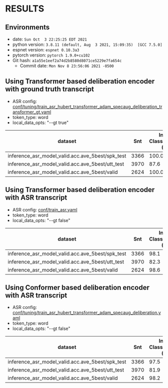 <!-- Generated by ./scripts/utils/show_asr_result.sh -->
# RESULTS

## Environments
- date: `Sun Oct  3 22:25:25 EDT 2021`
- python version: `3.8.11 (default, Aug  3 2021, 15:09:35)  [GCC 7.5.0]`
- espnet version: `espnet 0.10.3a3`
- pytorch version: `pytorch 1.9.0+cu102`
- Git hash: `a1a55e1eef2a74d2b8580d8071ce5229e7fa654c`
  - Commit date: `Mon Nov 8 23:56:06 2021 -0500`

## Using Transformer based deliberation encoder with ground truth transcript
- ASR config: [conf/tuning/train_asr_hubert_transformer_adam_specaug_deliberation_transformer_gt.yaml](conf/tuning/train_asr_hubert_transformer_adam_specaug_deliberation_transformer_gt.yaml)
- token_type: word
- local_data_opts: "--gt true"

|dataset|Snt|Intent Classification (%)|
|---|---|---|
|inference_asr_model_valid.acc.ave_5best/spk_test|3366|100.0|
|inference_asr_model_valid.acc.ave_5best/utt_test|3970|87.6|
|inference_asr_model_valid.acc.ave_5best/valid|2624|100.0|

## Using Transformer based deliberation encoder with ASR transcript
- ASR config: [conf/train_asr.yaml](conf/train_asr.yaml)
- token_type: word
- local_data_opts: "--gt false"

|dataset|Snt|Intent Classification (%)|
|---|---|---|
|inference_asr_model_valid.acc.ave_5best/spk_test|3366|98.1|
|inference_asr_model_valid.acc.ave_5best/utt_test|3970|82.3|
|inference_asr_model_valid.acc.ave_5best/valid|2624|98.6|

## Using Conformer based deliberation encoder with ASR transcript
- ASR config: [conf/tuning/train_asr_hubert_transformer_adam_specaug_deliberation.yaml](conf/tuning/train_asr_hubert_transformer_adam_specaug_deliberation.yaml)
- token_type: word
- local_data_opts: "--gt false"

|dataset|Snt|Intent Classification (%)|
|---|---|---|
|inference_asr_model_valid.acc.ave_5best/spk_test|3366|97.5|
|inference_asr_model_valid.acc.ave_5best/utt_test|3970|81.9|
|inference_asr_model_valid.acc.ave_5best/valid|2624|98.2|
